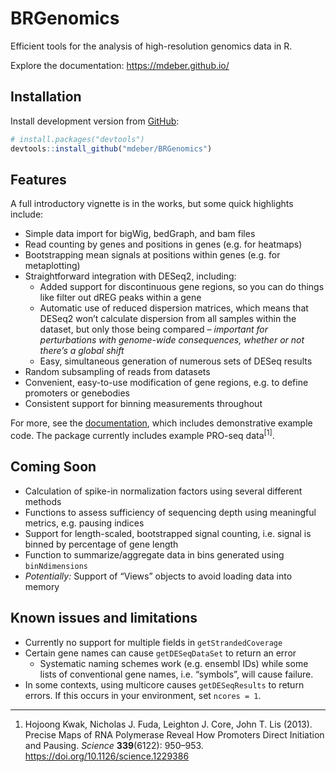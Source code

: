 
<!-- README.md is generated from README.Rmd. Please edit that file -->

# BRGenomics

<!-- badges: start -->

<!-- badges: end -->

Efficient tools for the analysis of high-resolution genomics data in R.

Explore the documentation: <https://mdeber.github.io/>

## Installation

Install development version from
[GitHub](https://github.com/mdeber/BRGenomics):

``` r
# install.packages("devtools")
devtools::install_github("mdeber/BRGenomics")
```

## Features

A full introductory vignette is in the works, but some quick highlights
include:

  - Simple data import for bigWig, bedGraph, and bam files
  - Read counting by genes and positions in genes (e.g. for heatmaps)
  - Bootstrapping mean signals at positions within genes (e.g. for
    metaplotting)
  - Straightforward integration with DESeq2, including:
      - Added support for discontinuous gene regions, so you can do
        things like filter out dREG peaks within a gene
      - Automatic use of reduced dispersion matrices, which means that
        DESeq2 won’t calculate dispersion from all samples within the
        dataset, but only those being compared – *important for
        perturbations with genome-wide consequences, whether or not
        there’s a global shift*
      - Easy, simultaneous generation of numerous sets of DESeq results
  - Random subsampling of reads from datasets
  - Convenient, easy-to-use modification of gene regions, e.g. to define
    promoters or genebodies
  - Consistent support for binning measurements throughout

For more, see the
[documentation](https://mdeber.github.io/reference/index.html), which
includes demonstrative example code. The package currently includes
example PRO-seq data<sup>\[1\]</sup>.

## Coming Soon

  - Calculation of spike-in normalization factors using several
    different methods
  - Functions to assess sufficiency of sequencing depth using meaningful
    metrics, e.g. pausing indices
  - Support for length-scaled, bootstrapped signal counting, i.e. signal
    is binned by percentage of gene length
  - Function to summarize/aggregate data in bins generated using
    `binNdimensions`
  - *Potentially:* Support of “Views” objects to avoid loading data into
    memory

## Known issues and limitations

  - Currently no support for multiple fields in `getStrandedCoverage`
  - Certain gene names can cause `getDESeqDataSet` to return an error
      - Systematic naming schemes work (e.g. ensembl IDs) while some
        lists of conventional gene names, i.e. “symbols”, will cause
        failure.
  - In some contexts, using multicore causes `getDESeqResults` to return
    errors. If this occurs in your environment, set `ncores = 1`.

-----

1.  Hojoong Kwak, Nicholas J. Fuda, Leighton J. Core, John T. Lis
    (2013). Precise Maps of RNA Polymerase Reveal How Promoters Direct
    Initiation and Pausing. *Science* **339**(6122): 950–953.
    <https://doi.org/10.1126/science.1229386>
